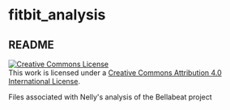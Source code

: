 # fitbit_analysis
## README
<a rel="license" href="http://creativecommons.org/licenses/
  by/4.0/"><img alt="Creative Commons License" style="border-width:0" src="https://i.creativecommons.org/l/by/4.0/88x31.png"
             /></a><br />This work is licensed under a <a rel="license" href="http://creativecommons.org/licenses/by/4.0/">Creative 
             Commons Attribution 4.0 International License</a>.
             

Files associated with Nelly's analysis of the Bellabeat project
